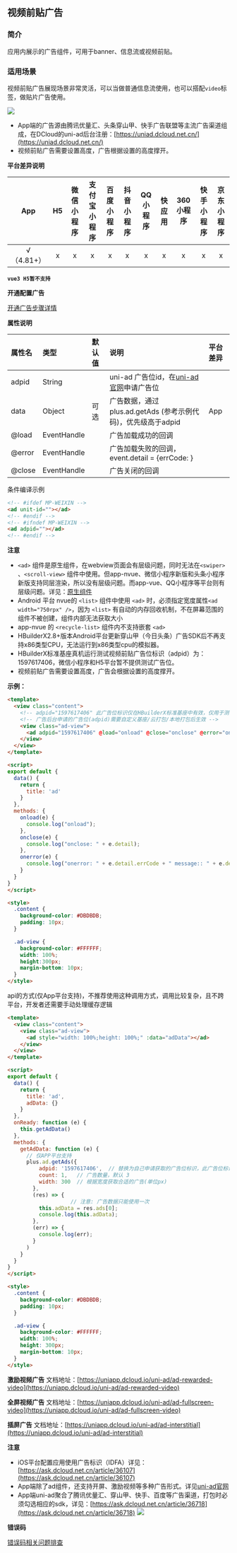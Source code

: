 ## 视频前贴广告

### 简介

应用内展示的广告组件，可用于banner、信息流或视频前贴。

### 适用场景

视频前贴广告展现场景非常灵活，可以当做普通信息流使用，也可以搭配`video`标签，做贴片广告使用。

![](https://qiniu-web-assets.dcloud.net.cn/unidoc/zh/ad-feed.png)


- App端的广告源由腾讯优量汇、头条穿山甲、快手广告联盟等主流广告渠道组成，在DCloud的uni-ad后台注册：[https://uniad.dcloud.net.cn/](https://uniad.dcloud.net.cn/)
- 视频前贴广告需要设置高度，广告根据设置的高度撑开。

**平台差异说明**

|App|H5|微信小程序|支付宝小程序|百度小程序|抖音小程序|QQ小程序|快应用|360小程序|快手小程序|京东小程序|
|:-:|:-:|:-:|:-:|:-:|:-:|:-:|:-:|:-:|:-:|:-:|
|√（4.81+）|x|x|x|x|x|x|x|x|x|x|

**`vue3 H5暂不支持`**


**开通配置广告**

[开通广告步骤详情](https://uniapp.dcloud.net.cn/uni-ad/ad-open.html)


**属性说明**

|属性名|类型|默认值|说明|平台差异|
|:-|:-|:-|:-|:-|
|adpid|String||uni-ad 广告位id，在[uni-ad官网](https://uniad.dcloud.net.cn/)申请广告位||
|data|Object|可选|广告数据，通过 plus.ad.getAds (参考示例代码)，优先级高于adpid|App|
|@load|EventHandle||广告加载成功的回调||
|@error|EventHandle||广告加载失败的回调，event.detail = {errCode: }||
|@close|EventHandle||广告关闭的回调||


条件编译示例

```html
<!-- #ifdef MP-WEIXIN -->
<ad unit-id=""></ad>
<!-- #endif -->
<!-- #ifndef MP-WEIXIN -->
<ad adpid=""></ad>
<!-- #endif -->
```


**注意**
- `<ad>` 组件是原生组件，在webview页面会有层级问题，同时无法在`<swiper>` 、`<scroll-view>` 组件中使用。但app-nvue、微信小程序新版和头条小程序新版支持同层渲染，所以没有层级问题。而app-vue、QQ小程序等平台则有层级问题。详见：[原生组件](https://uniapp.dcloud.io/component/native-component)
- Android 平台 nvue的 `<list>` 组件中使用 `<ad>` 时，必须指定宽度属性`<ad width="750rpx" />`，因为 `<list>` 有自动的内存回收机制，不在屏幕范围的组件不被创建，组件内部无法获取大小
- app-nvue 的 `<recycle-list>` 组件内不支持嵌套 `<ad>`
- HBuilderX2.8+版本Android平台更新穿山甲（今日头条）广告SDK后不再支持x86类型CPU，无法运行到x86类型cpu的模拟器。
- HBuilderX标准基座真机运行测试视频前贴广告位标识（adpid）为：1597617406，微信小程序和H5平台暂不提供测试广告位。
- 视频前贴广告需要设置高度，广告会根据设置的高度撑开。

**示例：**

```html
<template>
  <view class="content">
    <!-- adpid="1597617406" 此广告位标识仅在HBuilderX标准基座中有效，仅用于测试 -->
    <!-- 广告后台申请的广告位(adpid)需要自定义基座/云打包/本地打包后生效 -->
    <view class="ad-view">
      <ad adpid="1597617406" @load="onload" @close="onclose" @error="onerror" style="width: 100%;height: 100%;"></ad>
    </view>
  </view>
</template>

<script>
export default {
  data() {
    return {
      title: 'ad'
    }
  },
  methods: {
    onload(e) {
      console.log("onload");
    },
    onclose(e) {
      console.log("onclose: " + e.detail);
    },
    onerror(e) {
      console.log("onerror: " + e.detail.errCode + " message:: " + e.detail.errMsg);
    }
  }
}
</script>

<style>
  .content {
    background-color: #DBDBDB;
    padding: 10px;
  }

  .ad-view {
    background-color: #FFFFFF;
	width: 100%;
	height:300px;
    margin-bottom: 10px;
  }
</style>
```


api的方式(仅App平台支持)，不推荐使用这种调用方式，调用比较复杂，且不跨平台，开发者还需要手动处理缓存逻辑

``` html
<template>
  <view class="content">
    <view class="ad-view">
      <ad style="width: 100%;height: 100%;" :data="adData"></ad>
    </view>
  </view>
</template>

<script>
export default {
  data() {
    return {
      title: 'ad',
      adData: {}
    }
  },
  onReady: function (e) {
    this.getAdData()
  },
  methods: {
    getAdData: function (e) {
      // 仅APP平台支持
      plus.ad.getAds({
          adpid: '1597617406',  // 替换为自己申请获取的广告位标识，此广告位标识仅在HBuilderX标准基座中有效，仅用于测试
          count: 1,   // 广告数量，默认 3
          width: 300  // 根据宽度获取合适的广告(单位px)
        },
        (res) => {
					// 注意: 广告数据只能使用一次
          this.adData = res.ads[0];
          console.log(this.adData);
        },
        (err) => {
          console.log(err);
        }
      )
    }
  }
}
</script>

<style>
  .content {
    background-color: #DBDBDB;
    padding: 10px;
  }

  .ad-view {
    background-color: #FFFFFF;
	width: 100%;
	height: 300px;
    margin-bottom: 10px;
  }
</style>
```

**激励视频广告**
文档地址：[https://uniapp.dcloud.io/uni-ad/ad-rewarded-video](https://uniapp.dcloud.io/uni-ad/ad-rewarded-video)

**全屏视频广告**
文档地址：[https://uniapp.dcloud.io/uni-ad/ad-fullscreen-video](https://uniapp.dcloud.io/uni-ad/ad-fullscreen-video)

**插屏广告**
文档地址：[https://uniapp.dcloud.io/uni-ad/ad-interstitial](https://uniapp.dcloud.io/uni-ad/ad-interstitial)


**注意**
- iOS平台配置应用使用广告标识（IDFA）详见：[https://ask.dcloud.net.cn/article/36107](https://ask.dcloud.net.cn/article/36107)
- App端除了ad组件，还支持开屏、激励视频等多种广告形式。详见[uni-ad官网](https://uniad.dcloud.net.cn/)
- App端uni-ad聚合了腾讯优量汇、穿山甲、快手、百度等广告渠道，打包时必须勾选相应的sdk，详见：[https://ask.dcloud.net.cn/article/36718](https://ask.dcloud.net.cn/article/36718)
![](https://qiniu-web-assets.dcloud.net.cn/unidoc/zh/ad.jpg)


**错误码**

[错误码相关问题排查](https://uniapp.dcloud.net.cn/uni-ad/ad-error-code.html)
